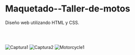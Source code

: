 # Maquetado--Taller-de-motos

Diseño web utilizando HTML y CSS.

<br><br>

![Captura1](https://user-images.githubusercontent.com/77899426/121035114-f2052a00-c783-11eb-9f89-cd5e27234fe0.PNG)
![Captura2](https://user-images.githubusercontent.com/77899426/121035126-f598b100-c783-11eb-8108-cba2f41c0aa9.PNG)
![Motorcycle1](https://user-images.githubusercontent.com/77899426/121035127-f598b100-c783-11eb-81ef-3898de49f064.PNG)
